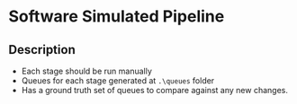 # Software Simulated Pipeline

## Description

- Each stage should be run manually
- Queues for each stage generated at `.\queues` folder
- Has a ground truth set of queues to compare against any new changes.
